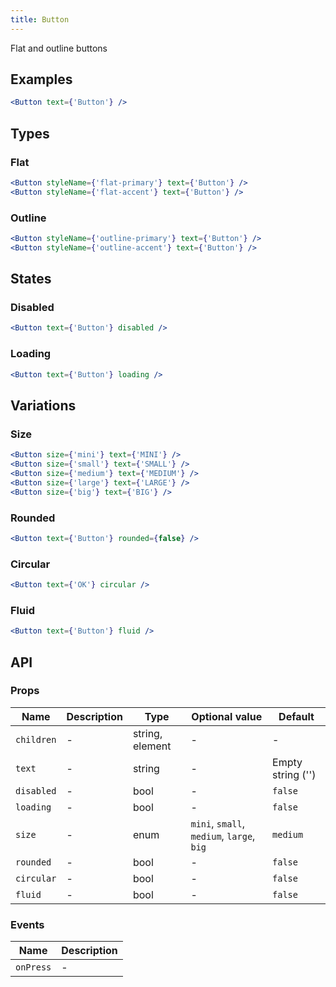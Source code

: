 ```yaml
---
title: Button
---
```

Flat and outline buttons

## Examples

```jsx
<Button text={'Button'} />
```

## Types

### Flat

```jsx
<Button styleName={'flat-primary'} text={'Button'} />
<Button styleName={'flat-accent'} text={'Button'} />
```

### Outline

```jsx
<Button styleName={'outline-primary'} text={'Button'} />
<Button styleName={'outline-accent'} text={'Button'} />
```

## States

### Disabled

```jsx
<Button text={'Button'} disabled />
```

### Loading

```jsx
<Button text={'Button'} loading />
```

## Variations

### Size

```jsx
<Button size={'mini'} text={'MINI'} />
<Button size={'small'} text={'SMALL'} />
<Button size={'medium'} text={'MEDIUM'} />
<Button size={'large'} text={'LARGE'} />
<Button size={'big'} text={'BIG'} />
```

### Rounded

```jsx
<Button text={'Button'} rounded={false} />
```

### Circular

```jsx
<Button text={'OK'} circular />
```

### Fluid

```jsx
<Button text={'Button'} fluid />
```

## API

### Props

Name | Description | Type | Optional value | Default
--- | --- | --- | --- | ---
`children` | - | string, element | - | -
`text` | - | string | - | Empty string ('')
`disabled` | - | bool | - | `false`
`loading` | - | bool | - | `false`
`size` | - | enum | `mini`, `small`, `medium`, `large`, `big` | `medium`
`rounded` | - | bool | - | `false`
`circular` | - | bool | - | `false`
`fluid` | - | bool | - | `false`

### Events

Name | Description
--- | ---
`onPress` | -
